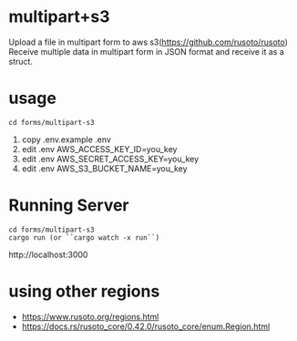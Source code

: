 # multipart+s3
Upload a file in multipart form to aws s3(https://github.com/rusoto/rusoto)   
Receive multiple data in multipart form in JSON format and receive it as a struct.   

# usage
```
cd forms/multipart-s3
```
1. copy .env.example .env
2. edit .env  AWS_ACCESS_KEY_ID=you_key
3. edit .env  AWS_SECRET_ACCESS_KEY=you_key
4. edit .env  AWS_S3_BUCKET_NAME=you_key


# Running Server
```
cd forms/multipart-s3
cargo run (or ``cargo watch -x run``)
```
http://localhost:3000


# using other regions
- https://www.rusoto.org/regions.html
- https://docs.rs/rusoto_core/0.42.0/rusoto_core/enum.Region.html
